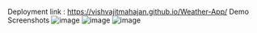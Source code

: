 Deployment link : https://vishvajitmahajan.github.io/Weather-App/
Demo Screenshots
![image](https://user-images.githubusercontent.com/40400158/168463679-3244d7c3-f007-41c5-a13f-adf2ad128ce1.png)
![image](https://user-images.githubusercontent.com/40400158/168463689-acb04a18-e46e-4347-aff9-d4818749c911.png)
![image](https://user-images.githubusercontent.com/40400158/168463721-188e7204-5fd6-4d39-8a90-9cb433540aca.png)
